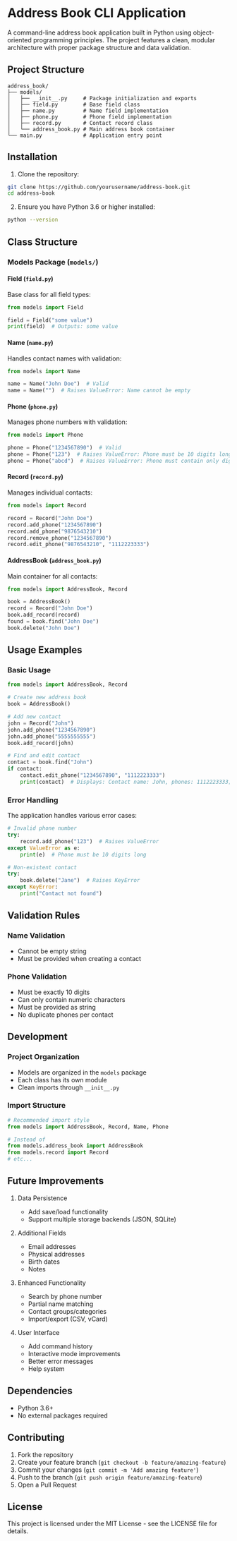 # Address Book CLI Application

A command-line address book application built in Python using object-oriented programming principles. The project features a clean, modular architecture with proper package structure and data validation.

## Project Structure

```
address_book/
├── models/
│   ├── __init__.py     # Package initialization and exports
│   ├── field.py        # Base field class
│   ├── name.py         # Name field implementation
│   ├── phone.py        # Phone field implementation
│   ├── record.py       # Contact record class
│   └── address_book.py # Main address book container
└── main.py             # Application entry point
```

## Installation

1. Clone the repository:
```bash
git clone https://github.com/yourusername/address-book.git
cd address-book
```

2. Ensure you have Python 3.6 or higher installed:
```bash
python --version
```

## Class Structure

### Models Package (`models/`)

#### Field (`field.py`)
Base class for all field types:
```python
from models import Field

field = Field("some value")
print(field)  # Outputs: some value
```

#### Name (`name.py`)
Handles contact names with validation:
```python
from models import Name

name = Name("John Doe")  # Valid
name = Name("")  # Raises ValueError: Name cannot be empty
```

#### Phone (`phone.py`)
Manages phone numbers with validation:
```python
from models import Phone

phone = Phone("1234567890")  # Valid
phone = Phone("123")  # Raises ValueError: Phone must be 10 digits long
phone = Phone("abcd")  # Raises ValueError: Phone must contain only digits
```

#### Record (`record.py`)
Manages individual contacts:
```python
from models import Record

record = Record("John Doe")
record.add_phone("1234567890")
record.add_phone("9876543210")
record.remove_phone("1234567890")
record.edit_phone("9876543210", "1112223333")
```

#### AddressBook (`address_book.py`)
Main container for all contacts:
```python
from models import AddressBook, Record

book = AddressBook()
record = Record("John Doe")
book.add_record(record)
found = book.find("John Doe")
book.delete("John Doe")
```

## Usage Examples

### Basic Usage
```python
from models import AddressBook, Record

# Create new address book
book = AddressBook()

# Add new contact
john = Record("John")
john.add_phone("1234567890")
john.add_phone("5555555555")
book.add_record(john)

# Find and edit contact
contact = book.find("John")
if contact:
    contact.edit_phone("1234567890", "1112223333")
    print(contact)  # Displays: Contact name: John, phones: 1112223333; 5555555555
```

### Error Handling
The application handles various error cases:
```python
# Invalid phone number
try:
    record.add_phone("123")  # Raises ValueError
except ValueError as e:
    print(e)  # Phone must be 10 digits long

# Non-existent contact
try:
    book.delete("Jane")  # Raises KeyError
except KeyError:
    print("Contact not found")
```

## Validation Rules

### Name Validation
- Cannot be empty string
- Must be provided when creating a contact

### Phone Validation
- Must be exactly 10 digits
- Can only contain numeric characters
- Must be provided as string
- No duplicate phones per contact

## Development

### Project Organization
- Models are organized in the `models` package
- Each class has its own module
- Clean imports through `__init__.py`

### Import Structure
```python
# Recommended import style
from models import AddressBook, Record, Name, Phone

# Instead of
from models.address_book import AddressBook
from models.record import Record
# etc...
```

## Future Improvements

1. Data Persistence
   - Add save/load functionality
   - Support multiple storage backends (JSON, SQLite)

2. Additional Fields
   - Email addresses
   - Physical addresses
   - Birth dates
   - Notes

3. Enhanced Functionality
   - Search by phone number
   - Partial name matching
   - Contact groups/categories
   - Import/export (CSV, vCard)

4. User Interface
   - Add command history
   - Interactive mode improvements
   - Better error messages
   - Help system

## Dependencies
- Python 3.6+
- No external packages required

## Contributing
1. Fork the repository
2. Create your feature branch (`git checkout -b feature/amazing-feature`)
3. Commit your changes (`git commit -m 'Add amazing feature'`)
4. Push to the branch (`git push origin feature/amazing-feature`)
5. Open a Pull Request

## License
This project is licensed under the MIT License - see the LICENSE file for details.
